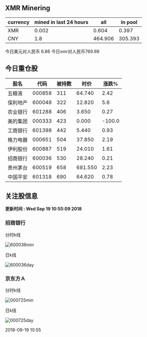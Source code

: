 ## XMR Minering

|currency|mined in last 24 hours|all|in pool|
|---|---|---|---|
|XMR|0.002|0.604|0.397|
|CNY|1.8|464.906|305.393|

今日美元对人民币 6.86	今日xmr对人民币769.98


## 今日重仓股 

|股名|代码|被持数|时价|涨跌%|
|---|---|---|---|---|
|五粮液|000858|311|64.740|2.42|
|保利地产|600048|322|12.820|5.6|
|农业银行|601288|406|3.650|0.27|
|美的集团|000333|423|0.000|-100.0|
|工商银行|601398|442|5.440|0.93|
|格力电器|000651|504|37.850|2.19|
|伊利股份|600887|519|24.010|1.61|
|招商银行|600036|530|28.240|0.21|
|贵州茅台|600519|658|681.550|2.23|
|中国平安|601318|690|64.620|0.78|

## 关注股信息
**更新时间 : Wed Sep 19 10:55:09 2018**
### 招商银行 
分时k线

![600036min](http://image.sinajs.cn/newchart/min/n/sh600036.gif)

日k线

![600036day](http://image.sinajs.cn/newchart/daily/n/sh600036.gif)

### 京东方Ａ 
分时k线

![000725min](http://image.sinajs.cn/newchart/min/n/sz000725.gif)

日k线

![000725day](http://image.sinajs.cn/newchart/daily/n/sz000725.gif)

2018-09-19 10:55